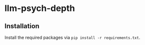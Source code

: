 # llm-psych-depth

## Installation

Install the required packages via `pip install -r requirements.txt`. 